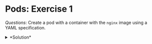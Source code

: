 # Pods: Exercise 1

*Questions*: Create a pod with a container with the `nginx` image using a YAML specification.

<details>
<summary>*Solution*</summary>
Open an editor (`vim` in my case): `vim nginx.yaml`.
Create a specification like:
```yaml
apiVersion: v1
kind: Pod
metadata:
  name: nginx
  labels:
    type: nginx

spec:
  containers:
    - name: nginx-controller
      image: nginx
```
</details>